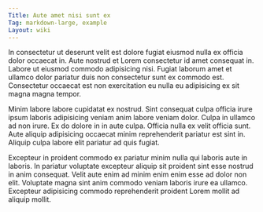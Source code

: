 ```yaml
---
Title: Aute amet nisi sunt ex
Tag: markdown-large, example
Layout: wiki
---
```

In consectetur ut deserunt velit est dolore fugiat eiusmod nulla ex officia dolor occaecat in. Aute nostrud et Lorem consectetur id amet consequat in. Labore ut eiusmod commodo adipisicing nisi. Fugiat laborum amet et ullamco dolor pariatur duis non consectetur sunt ex commodo est. Consectetur occaecat est non exercitation eu nulla eu adipisicing ex sit magna magna tempor.

Minim labore labore cupidatat ex nostrud. Sint consequat culpa officia irure ipsum laboris adipisicing veniam anim labore veniam dolor. Culpa in ullamco ad non irure. Ex do dolore in in aute culpa. Officia nulla ex velit officia sunt. Aute aliquip adipisicing occaecat minim reprehenderit pariatur est sint in. Aliquip culpa labore elit pariatur ad quis fugiat.

Excepteur in proident commodo ex pariatur minim nulla qui laboris aute in laboris. In pariatur voluptate excepteur aliquip sit proident sint esse nostrud in anim consequat. Velit aute enim ad minim enim enim esse ad dolor non elit. Voluptate magna sint anim commodo veniam laboris irure ea ullamco. Excepteur adipisicing commodo reprehenderit proident Lorem mollit ad aliquip mollit.